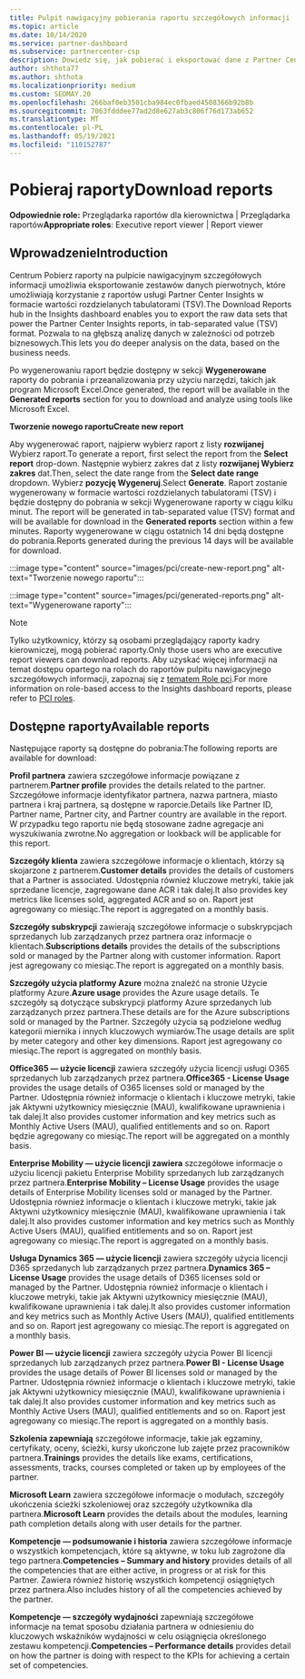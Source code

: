 ```yaml
---
title: Pulpit nawigacyjny pobierania raportu szczegółowych informacji
ms.topic: article
ms.date: 10/14/2020
ms.service: partner-dashboard
ms.subservice: partnercenter-csp
description: Dowiedz się, jak pobierać i eksportować dane z Partner Center pulpitu nawigacyjnego raportowania i raportów Partner Center Insights.
author: shthota77
ms.author: shthota
ms.localizationpriority: medium
ms.custom: SEOMAY.20
ms.openlocfilehash: 266baf0eb3501cba984ec0fbaed4508366b92b8b
ms.sourcegitcommit: 7063fdddee77ad2d8e627ab3c806f76d173ab652
ms.translationtype: MT
ms.contentlocale: pl-PL
ms.lasthandoff: 05/19/2021
ms.locfileid: "110152787"
---
```

# <a name="download-reports"></a><span data-ttu-id="86a6f-103">Pobieraj raporty</span><span class="sxs-lookup"><span data-stu-id="86a6f-103">Download reports</span></span>

<span data-ttu-id="86a6f-104">**Odpowiednie role:** Przeglądarka raportów dla kierownictwa | Przeglądarka raportów</span><span class="sxs-lookup"><span data-stu-id="86a6f-104">**Appropriate roles**: Executive report viewer | Report viewer</span></span>

## <a name="introduction"></a><span data-ttu-id="86a6f-105">Wprowadzenie</span><span class="sxs-lookup"><span data-stu-id="86a6f-105">Introduction</span></span>

<span data-ttu-id="86a6f-106">Centrum Pobierz raporty na pulpicie nawigacyjnym szczegółowych informacji umożliwia eksportowanie zestawów danych pierwotnych, które umożliwiają korzystanie z raportów usługi Partner Center Insights w formacie wartości rozdzielanych tabulatorami (TSV).</span><span class="sxs-lookup"><span data-stu-id="86a6f-106">The Download Reports hub in the Insights dashboard enables you to export the raw data sets that power the Partner Center Insights reports, in tab-separated value (TSV) format.</span></span> <span data-ttu-id="86a6f-107">Pozwala to na głębszą analizę danych w zależności od potrzeb biznesowych.</span><span class="sxs-lookup"><span data-stu-id="86a6f-107">This lets you do deeper analysis on the data, based on the business needs.</span></span>

<span data-ttu-id="86a6f-108">Po wygenerowaniu raport będzie dostępny w sekcji **Wygenerowane** raporty do pobrania i przeanalizowania przy użyciu narzędzi, takich jak program Microsoft Excel.</span><span class="sxs-lookup"><span data-stu-id="86a6f-108">Once generated, the report  will be available in the **Generated reports** section for you to download and analyze using tools like Microsoft Excel.</span></span>

<span data-ttu-id="86a6f-109">**Tworzenie nowego raportu**</span><span class="sxs-lookup"><span data-stu-id="86a6f-109">**Create new report**</span></span>

<span data-ttu-id="86a6f-110">Aby wygenerować raport, najpierw wybierz raport z listy **rozwijanej** Wybierz raport.</span><span class="sxs-lookup"><span data-stu-id="86a6f-110">To generate a report, first select the report from the **Select report** drop-down.</span></span> <span data-ttu-id="86a6f-111">Następnie wybierz zakres dat z listy **rozwijanej Wybierz zakres** dat.</span><span class="sxs-lookup"><span data-stu-id="86a6f-111">Then, select the date range from the **Select date range** dropdown.</span></span> <span data-ttu-id="86a6f-112">Wybierz **pozycję Wygeneruj**.</span><span class="sxs-lookup"><span data-stu-id="86a6f-112">Select **Generate**.</span></span> <span data-ttu-id="86a6f-113">Raport zostanie wygenerowany w formacie wartości rozdzielanych tabulatorami (TSV) i będzie dostępny do pobrania w sekcji Wygenerowane raporty w ciągu kilku minut. </span><span class="sxs-lookup"><span data-stu-id="86a6f-113">The report will be generated in tab-separated value (TSV) format and will be available for download in the **Generated reports** section within a few minutes.</span></span> <span data-ttu-id="86a6f-114">Raporty wygenerowane w ciągu ostatnich 14 dni będą dostępne do pobrania.</span><span class="sxs-lookup"><span data-stu-id="86a6f-114">Reports generated during the previous 14 days will be available for download.</span></span>

:::image type="content" source="images/pci/create-new-report.png" alt-text="Tworzenie nowego raportu":::

:::image type="content" source="images/pci/generated-reports.png" alt-text="Wygenerowane raporty":::

>[!NOTE] 
><span data-ttu-id="86a6f-117">Tylko użytkownicy, którzy są osobami przeglądający raporty kadry kierowniczej, mogą pobierać raporty.</span><span class="sxs-lookup"><span data-stu-id="86a6f-117">Only those users who are executive report viewers can download reports.</span></span> <span data-ttu-id="86a6f-118">Aby uzyskać więcej informacji na temat dostępu opartego na rolach do raportów pulpitu nawigacyjnego szczegółowych informacji, zapoznaj się z [tematem Role pci](pci-roles.md).</span><span class="sxs-lookup"><span data-stu-id="86a6f-118">For more information on role-based access to the Insights dashboard reports, please refer to [PCI roles](pci-roles.md).</span></span> 

## <a name="available-reports"></a><span data-ttu-id="86a6f-119">Dostępne raporty</span><span class="sxs-lookup"><span data-stu-id="86a6f-119">Available reports</span></span>

<span data-ttu-id="86a6f-120">Następujące raporty są dostępne do pobrania:</span><span class="sxs-lookup"><span data-stu-id="86a6f-120">The following reports are available for download:</span></span>

<span data-ttu-id="86a6f-121">**Profil partnera** zawiera szczegółowe informacje powiązane z partnerem.</span><span class="sxs-lookup"><span data-stu-id="86a6f-121">**Partner profile** provides the details related to the partner.</span></span> <span data-ttu-id="86a6f-122">Szczegółowe informacje identyfikator partnera, nazwa partnera, miasto partnera i kraj partnera, są dostępne w raporcie.</span><span class="sxs-lookup"><span data-stu-id="86a6f-122">Details like Partner ID, Partner name, Partner city, and Partner country are available in the report.</span></span> <span data-ttu-id="86a6f-123">W przypadku tego raportu nie będą stosowane żadne agregacje ani wyszukiwania zwrotne.</span><span class="sxs-lookup"><span data-stu-id="86a6f-123">No aggregation or lookback will be applicable for this report.</span></span>

<span data-ttu-id="86a6f-124">**Szczegóły klienta** zawiera szczegółowe informacje o klientach, którzy są skojarzone z partnerem.</span><span class="sxs-lookup"><span data-stu-id="86a6f-124">**Customer details** provides the details of customers that a Partner is associated.</span></span> <span data-ttu-id="86a6f-125">Udostępnia również kluczowe metryki, takie jak sprzedane licencje, zagregowane dane ACR i tak dalej.</span><span class="sxs-lookup"><span data-stu-id="86a6f-125">It also provides key metrics like licenses sold, aggregated ACR and so on.</span></span> <span data-ttu-id="86a6f-126">Raport jest agregowany co miesiąc.</span><span class="sxs-lookup"><span data-stu-id="86a6f-126">The report is aggregated on a monthly basis.</span></span>

<span data-ttu-id="86a6f-127">**Szczegóły subskrypcji** zawierają szczegółowe informacje o subskrypcjach sprzedanych lub zarządzanych przez partnera oraz informacje o klientach.</span><span class="sxs-lookup"><span data-stu-id="86a6f-127">**Subscriptions details** provides the details of the subscriptions sold or managed by the Partner along with customer information.</span></span> <span data-ttu-id="86a6f-128">Raport jest agregowany co miesiąc.</span><span class="sxs-lookup"><span data-stu-id="86a6f-128">The report is aggregated on a monthly basis.</span></span>

<span data-ttu-id="86a6f-129">**Szczegóły użycia platformy Azure** można znaleźć na stronie Użycie platformy Azure.</span><span class="sxs-lookup"><span data-stu-id="86a6f-129">**Azure usage** provides the Azure usage details.</span></span> <span data-ttu-id="86a6f-130">Te szczegóły są dotyczące subskrypcji platformy Azure sprzedanych lub zarządzanych przez partnera.</span><span class="sxs-lookup"><span data-stu-id="86a6f-130">These details are for the Azure subscriptions sold or managed by the Partner.</span></span> <span data-ttu-id="86a6f-131">Szczegóły użycia są podzielone według kategorii miernika i innych kluczowych wymiarów.</span><span class="sxs-lookup"><span data-stu-id="86a6f-131">The usage details are split by meter category and other key dimensions.</span></span> <span data-ttu-id="86a6f-132">Raport jest agregowany co miesiąc.</span><span class="sxs-lookup"><span data-stu-id="86a6f-132">The report is aggregated on monthly basis.</span></span>

<span data-ttu-id="86a6f-133">**Office365 — użycie licencji** zawiera szczegóły użycia licencji usługi O365 sprzedanych lub zarządzanych przez partnera.</span><span class="sxs-lookup"><span data-stu-id="86a6f-133">**Office365 - License Usage** provides the usage details of O365 licenses sold or managed by the Partner.</span></span> <span data-ttu-id="86a6f-134">Udostępnia również informacje o klientach i kluczowe metryki, takie jak Aktywni użytkownicy miesięcznie (MAU), kwalifikowane uprawnienia i tak dalej.</span><span class="sxs-lookup"><span data-stu-id="86a6f-134">It also provides customer information and key metrics such as Monthly Active Users (MAU), qualified entitlements and so on.</span></span> <span data-ttu-id="86a6f-135">Raport będzie agregowany co miesiąc.</span><span class="sxs-lookup"><span data-stu-id="86a6f-135">The report will be aggregated on a monthly basis.</span></span>

<span data-ttu-id="86a6f-136">**Enterprise Mobility — użycie licencji zawiera**  szczegółowe informacje o użyciu licencji pakietu Enterprise Mobility sprzedanych lub zarządzanych przez partnera.</span><span class="sxs-lookup"><span data-stu-id="86a6f-136">**Enterprise Mobility – License Usage**  provides the usage details of Enterprise Mobility licenses sold or managed by the Partner.</span></span> <span data-ttu-id="86a6f-137">Udostępnia również informacje o klientach i kluczowe metryki, takie jak Aktywni użytkownicy miesięcznie (MAU), kwalifikowane uprawnienia i tak dalej.</span><span class="sxs-lookup"><span data-stu-id="86a6f-137">It also provides customer information and key metrics such as Monthly Active Users (MAU), qualified entitlements and so on.</span></span> <span data-ttu-id="86a6f-138">Raport jest agregowany co miesiąc.</span><span class="sxs-lookup"><span data-stu-id="86a6f-138">The report is aggregated on a monthly basis.</span></span>

<span data-ttu-id="86a6f-139">**Usługa Dynamics 365 — użycie licencji** zawiera szczegóły użycia licencji D365 sprzedanych lub zarządzanych przez partnera.</span><span class="sxs-lookup"><span data-stu-id="86a6f-139">**Dynamics 365 – License Usage** provides the usage details of D365 licenses sold or managed by the Partner.</span></span> <span data-ttu-id="86a6f-140">Udostępnia również informacje o klientach i kluczowe metryki, takie jak Aktywni użytkownicy miesięcznie (MAU), kwalifikowane uprawnienia i tak dalej.</span><span class="sxs-lookup"><span data-stu-id="86a6f-140">It also provides customer information and key metrics such as Monthly Active Users (MAU), qualified entitlements and so on.</span></span> <span data-ttu-id="86a6f-141">Raport jest agregowany co miesiąc.</span><span class="sxs-lookup"><span data-stu-id="86a6f-141">The report is aggregated on a monthly basis.</span></span>

<span data-ttu-id="86a6f-142">**Power BI — użycie licencji** zawiera szczegóły użycia Power BI licencji sprzedanych lub zarządzanych przez partnera.</span><span class="sxs-lookup"><span data-stu-id="86a6f-142">**Power BI - License Usage** provides the usage details of Power BI licenses sold or managed by the Partner.</span></span> <span data-ttu-id="86a6f-143">Udostępnia również informacje o klientach i kluczowe metryki, takie jak Aktywni użytkownicy miesięcznie (MAU), kwalifikowane uprawnienia i tak dalej.</span><span class="sxs-lookup"><span data-stu-id="86a6f-143">It also provides customer information and key metrics such as Monthly Active Users (MAU), qualified entitlements and so on.</span></span> <span data-ttu-id="86a6f-144">Raport jest agregowany co miesiąc.</span><span class="sxs-lookup"><span data-stu-id="86a6f-144">The report is aggregated on a monthly basis.</span></span>

<span data-ttu-id="86a6f-145">**Szkolenia zapewniają** szczegółowe informacje, takie jak egzaminy, certyfikaty, oceny, ścieżki, kursy ukończone lub zajęte przez pracowników partnera.</span><span class="sxs-lookup"><span data-stu-id="86a6f-145">**Trainings** provides the details like exams, certifications, assessments, tracks, courses completed or taken up by employees of the partner.</span></span>

<span data-ttu-id="86a6f-146">**Microsoft Learn** zawiera szczegółowe informacje o modułach, szczegóły ukończenia ścieżki szkoleniowej oraz szczegóły użytkownika dla partnera.</span><span class="sxs-lookup"><span data-stu-id="86a6f-146">**Microsoft Learn** provides the details about the modules, learning path completion details along with user details for the partner.</span></span>

<span data-ttu-id="86a6f-147">**Kompetencje — podsumowanie i historia** zawiera szczegółowe informacje o wszystkich kompetencjach, które są aktywne, w toku lub zagrożone dla tego partnera.</span><span class="sxs-lookup"><span data-stu-id="86a6f-147">**Competencies – Summary and history** provides details of all the competencies that are either active, in progress or at risk for this Partner.</span></span> <span data-ttu-id="86a6f-148">Zawiera również historię wszystkich kompetencji osiągniętych przez partnera.</span><span class="sxs-lookup"><span data-stu-id="86a6f-148">Also includes history of all the competencies achieved by the partner.</span></span>

<span data-ttu-id="86a6f-149">**Kompetencje — szczegóły wydajności** zapewniają szczegółowe informacje na temat sposobu działania partnera w odniesieniu do kluczowych wskaźników wydajności w celu osiągnięcia określonego zestawu kompetencji.</span><span class="sxs-lookup"><span data-stu-id="86a6f-149">**Competencies – Performance details** provides detail on how the partner is doing with respect to the KPIs for achieving a certain set of competencies.</span></span>

